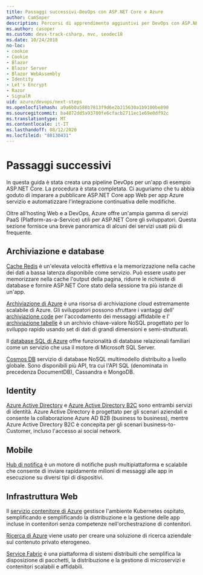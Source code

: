 ```yaml
---
title: Passaggi successivi-DevOps con ASP.NET Core e Azure
author: CamSoper
description: Percorsi di apprendimento aggiuntivi per DevOps con ASP.NET Core e Azure.
ms.author: casoper
ms.custom: devx-track-csharp, mvc, seodec18
ms.date: 10/24/2018
no-loc:
- cookie
- Cookie
- Blazor
- Blazor Server
- Blazor WebAssembly
- Identity
- Let's Encrypt
- Razor
- SignalR
uid: azure/devops/next-steps
ms.openlocfilehash: a9a6b0a588b7813f9d6e2b215630a1b9100be890
ms.sourcegitcommit: ba4872dd5a93780fe6cfacb2711ec1e69e0df92c
ms.translationtype: MT
ms.contentlocale: it-IT
ms.lasthandoff: 08/12/2020
ms.locfileid: "88130431"
---
```

# <a name="next-steps"></a>Passaggi successivi

In questa guida è stata creata una pipeline DevOps per un'app di esempio ASP.NET Core. La procedura è stata completata. Ci auguriamo che tu abbia goduto di imparare a pubblicare ASP.NET Core app Web per app Azure servizio e automatizzare l'integrazione continuativa delle modifiche.

Oltre all'hosting Web e a DevOps, Azure offre un'ampia gamma di servizi PaaS (Platform-as-a-Service) utili per ASP.NET Core gli sviluppatori. Questa sezione fornisce una breve panoramica di alcuni dei servizi usati più di frequente.

## <a name="storage-and-databases"></a>Archiviazione e database

[Cache Redis](/azure/redis-cache/) è un'elevata velocità effettiva e la memorizzazione nella cache dei dati a bassa latenza disponibile come servizio. Può essere usato per memorizzare nella cache l'output della pagina, ridurre le richieste di database e fornire ASP.NET Core stato della sessione tra più istanze di un'app.

[Archiviazione di Azure](/azure/storage/) è una risorsa di archiviazione cloud estremamente scalabile di Azure. Gli sviluppatori possono sfruttare i vantaggi dell' [archiviazione code](/azure/storage/queues/storage-queues-introduction) per l'accodamento dei messaggi affidabile e l' [archiviazione tabelle](/azure/storage/tables/table-storage-overview) è un archivio chiave-valore NoSQL progettato per lo sviluppo rapido usando set di dati di grandi dimensioni e semi-strutturati.

Il [database SQL di Azure](/azure/sql-database/) offre funzionalità di database relazionali familiari come un servizio che usa il motore di Microsoft SQL Server.

[Cosmos DB](/azure/cosmos-db/) servizio di database NoSQL multimodello distribuito a livello globale. Sono disponibili più API, tra cui l'API SQL (denominata in precedenza DocumentDB), Cassandra e MongoDB.

## Identity

[Azure Active Directory](/azure/active-directory/) e [Azure Active Directory B2C](/azure/active-directory-b2c/) sono entrambi servizi di identità. Azure Active Directory è progettato per gli scenari aziendali e consente la collaborazione Azure AD B2B (business to business), mentre Azure Active Directory B2C è concepita per gli scenari business-to-Customer, incluso l'accesso ai social network.

## <a name="mobile"></a>Mobile

[Hub di notifica](/azure/notification-hubs/) è un motore di notifiche push multipiattaforma e scalabile che consente di inviare rapidamente milioni di messaggi alle app in esecuzione su diversi tipi di dispositivi.

## <a name="web-infrastructure"></a>Infrastruttura Web

Il [servizio contenitore di Azure](/azure/aks/) gestisce l'ambiente Kubernetes ospitato, semplificando e semplificando la distribuzione e la gestione delle app incluse in contenitori senza competenze nell'orchestrazione di contenitori.

[Ricerca di Azure](/azure/search/) viene usato per creare una soluzione di ricerca aziendale sul contenuto privato eterogeneo.

[Service Fabric](/azure/service-fabric/) è una piattaforma di sistemi distribuiti che semplifica la disposizione di pacchetti, la distribuzione e la gestione di microservizi e contenitori scalabili e affidabili.
